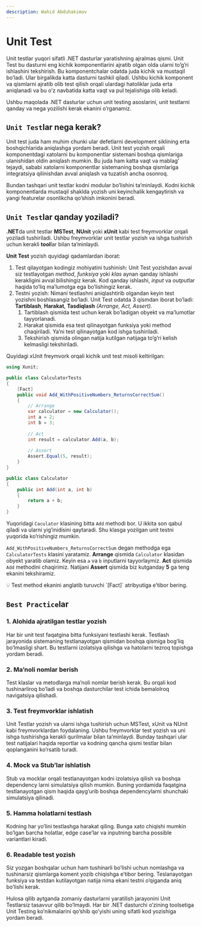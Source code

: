 ```yaml
---
description: Wahid Abduhakimov
---
```


# Unit Test

Unit testlar yuqori sifatli .NET dasturlar yaratishning ajralmas qismi. Unit Test bu dasturni eng kichik komponentlarini ajratib olgan olda ularni to’g’ri ishlashini tekshirish. Bu komponentchalar odatda juda kichik va mustaqil bo’ladi. Ular birgalikda katta dasturni tashkil qiladi. Ushbu kichik komponent va qismlarni ajratib olib test qilish orqali ulardagi hatoliklar juda erta aniqlanadi va bu o’z navbatida katta vaqt va pul tejalishiga olib keladi.

Ushbu maqolada .NET dasturlar uchun unit testing asoslarini, unit testlarni qanday va nega yozilishi kerak ekanini o’rganamiz.

## `Unit Test`lar nega kerak?

Unit test juda ham muhim chunki ular defetlarni development siklining erta boshqichlarida aniqlashga yordam beradi. Unit test yozish orqali komponentdagi xatolarni bu komponentlar sistemani boshqa qismlariga ulanishidan oldin aniqlash mumkin. Bu juda ham katta vaqt va mablag’ tejaydi, sababi xatolarni komponentlar sistemaning boshqa qismlariga integratsiya qilinishdan avval aniqlash va tuzatish ancha osonroq.

Bundan tashqari unit testlar kodni modular bo’lishini ta’minlaydi. Kodni kichik komponentlarda mustaqil shaklda yozish uni keyinchalik kengaytirish va yangi featurelar osonlikcha qo’shish imkonini beradi. 

## `Unit Test`lar qanday yoziladi?

**.NET**da unit testlar **MSTest**, **NUnit** yoki **xUnit** kabi test freymvorklar orqali yoziladi tushiriladi. Ushbu freymvorklar unit testlar yozish va ishga tushirish uchun kerakli **tool**lar bilan ta’minlaydi. 

**Unit Test** yozish quyidagi qadamlardan iborat:

1. Test qilayotgan kodingiz mohiyatini tushinish: Unit Test yozishdan avval siz testlayotgan *method*, *funksiya* yoki *klas* aynan qanday ishlashi kerakligini avval bilishingiz kerak. Kod qanday ishlashi, *input* va *output*lar haqida to’liq ma’lumotga ega bo’lishingiz kerak.
2. Testni yozish: Nimani testlashni aniqlashtirib olgandan keyin test yozishni boshlasangiz bo’ladi. Unit Test odatda 3 qismdan iborat bo’ladi: **Tartiblash**, **Harakat**, **Tasdiqlash** *(Arrange, Act, Assert).*
    1. Tartiblash qismida test uchun kerak bo’ladigan obyekt va ma’lumotlar tayyorlanadi. 
    2. Harakat qismida esa test qilinayotgan funksiya yoki method chaqiriladi. Ya’ni test qilinayotgan kod ishga tushiriladi.
    3. Tekshirish qismida olingan natija kutilgan natijaga to’g’ri kelish kelmasligi tekshiriladi.

Quyidagi xUnit freymvork orqali kichik unit test misoli keltirilgan:

```csharp
using Xunit;

public class CalculatorTests
{
    [Fact]
    public void Add_WithPositiveNumbers_ReturnsCorrectSum()
    {
        // Arrange
        var calculator = new Calculator();
        int a = 2;
        int b = 3;
        
        // Act
        int result = calculator.Add(a, b);
        
        // Assert
        Assert.Equal(5, result);
    }
}

public class Calculator
{
    public int Add(int a, int b)
    {
        return a + b;
    }
}
```

Yuqoridagi `Caculator` klasining bitta `Add` methodi bor. U ikkita son qabul qiladi va ularni yig’inidisini qaytaradi. Shu klasga yozilgan unit testni yuqorida ko’rishingiz mumkin.

`Add_WithPositiveNumbers_ReturnsCorrectSum` degan methodga ega `CalculatorTests` klasini yaratamiz. **Arrange** qismida `Calculator` klasidan obyekt yaratib olamiz. Keyin esa `a` va `b` inputlarni tayyorlaymiz. **Act** qismida `Add` methodini chaqirimiz. Natijani **Assert** qismida biz kutganday **5** ga teng ekanini tekshiramiz.

<aside>
💡 Test method ekanini anglatib turuvchi `[Fact]` atribyutiga e’tibor bering.

</aside>

## `Best Practice`lar

### 1. Alohida ajratilgan testlar yozish

Har bir unit test faqatgina bitta funksiyani testlashi kerak. Testlash jarayonida sistemaning testlanayotgan qismidan boshqa qismiga bog’liq bo’lmasligi shart. Bu testlarni izolatsiya qilishga va hatolarni tezroq topishga yordam beradi.

### 2. Ma’noli nomlar berish

Test klaslar va metodlarga ma’noli nomlar berish kerak. Bu orqali kod tushinarliroq bo’ladi va boshqa dasturchilar test ichida bemalolroq navigatsiya qilishadi.

### 3. Test freymvorklar ishlatish

Unit Testlar yozish va ularni ishga tushirish uchun MSTest, xUnit va NUnit kabi freymvorklardan foydalaning. Ushbu freymvorklar test yozish va uni ishga tushirishga kerakli qurilmalar bilan ta’minlaydi. Bunday tashqari ular test natijalari haqida reportlar va kodning qancha qismi testlar bilan qoplanganini ko’rsatib turadi.

### 4. Mock va Stub’lar ishlatish

Stub va mocklar orqali testlanayotgan kodni izolatsiya qilish va boshqa dependency larni simulatsiya qilish mumkin. Buning yordamida faqatgina testlanayotgan qism haqida qayg’urib boshqa dependencylarni shunchaki simulatsiya qilinadi. 

### 5. Hamma holatlarni testlash

Kodning har yo’lini testlashga harakat qiling. Bunga xato chiqishi mumkin bo’lgan barcha holatlar, edge case’lar va inputning barcha possible variantlari kiradi. 

### 6. Readable test yozish

Siz yozgan boshqalar uchun ham tushinarli bo’lishi uchun nomlashga va tushinarsiz qismlarga koment yozib chiqishga e’tibor bering. Teslanayotgan funksiya va testdan kutilayotgan natija nima ekani testni o’qiganda aniq bo’lishi kerak.

Hulosa qilib aytganda zomaniy dasturlarni yaratilish jarayonini Unit Testlarsiz tasavvur qilib bo’lmaydi. Har bir .NET dasturchi o’zining toolsetiga Unit Testing ko’nikmalarini qo’shib qo’yishi uning sifatli kod yozishiga yordam beradi.
